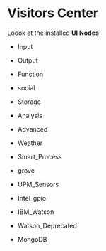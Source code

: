 # Visitors Center

Loook at the installed __UI Nodes__

- Input
- Output
- Function
- social
- Storage
- Analysis
- Advanced
- Weather
- Smart_Process
- grove
- UPM_Sensors
- Intel_gpio
- IBM_Watson
- Watson_Deprecated

- MongoDB
